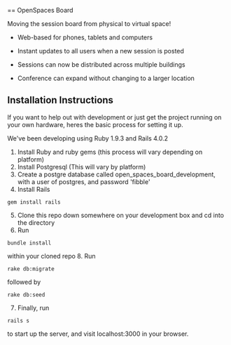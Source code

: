 == OpenSpaces Board

Moving the session board from physical to virtual space!

* Web-based for phones, tablets and computers

* Instant updates to all users when a new session is posted

* Sessions can now be distributed across multiple buildings

* Conference can expand without changing to a larger location

Installation Instructions
------------------
If you want to help out with development or just get the project running on your own hardware, heres
the basic process for setting it up.

We've been developing using Ruby 1.9.3 and Rails 4.0.2

1. Install Ruby and ruby gems (this process will vary depending on platform)
2. Install Postgresql (This will vary by platform)
3. Create a postgre database called open_spaces_board_development, with a user of postgres, and password 'fibble'
4. Install Rails
```
gem install rails
```
5. Clone this repo down somewhere on your development box and cd into the directory
6. Run
```
bundle install
```
within your cloned repo
8. Run 
```
rake db:migrate
```
followed by 
```
rake db:seed
```
7. Finally, run 
```
rails s
```
to start up the server, and visit localhost:3000 in your browser.


